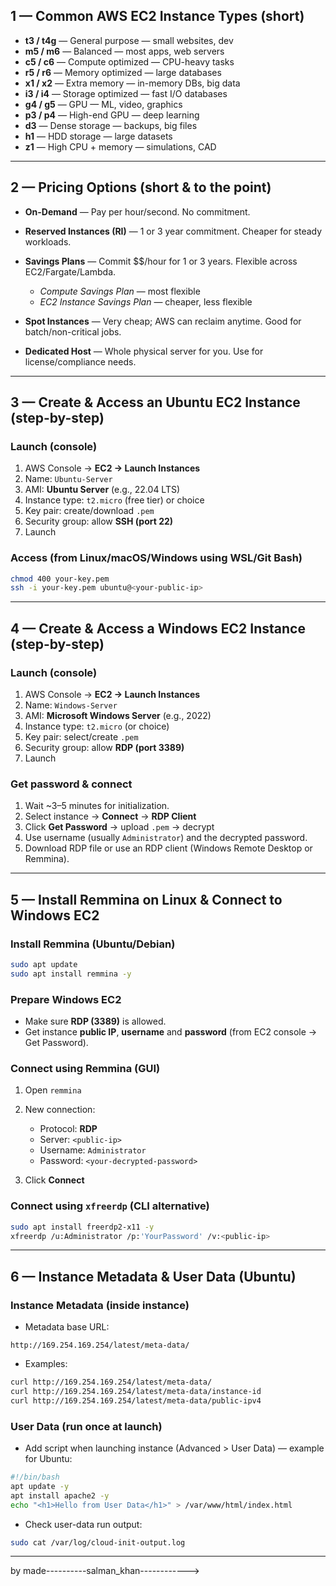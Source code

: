 

## 1 — Common AWS EC2 Instance Types (short)

* **t3 / t4g** — General purpose — small websites, dev
* **m5 / m6** — Balanced — most apps, web servers
* **c5 / c6** — Compute optimized — CPU-heavy tasks
* **r5 / r6** — Memory optimized — large databases
* **x1 / x2** — Extra memory — in-memory DBs, big data
* **i3 / i4** — Storage optimized — fast I/O databases
* **g4 / g5** — GPU — ML, video, graphics
* **p3 / p4** — High-end GPU — deep learning
* **d3** — Dense storage — backups, big files
* **h1** — HDD storage — large datasets
* **z1** — High CPU + memory — simulations, CAD

---

## 2 — Pricing Options (short & to the point)

* **On-Demand** — Pay per hour/second. No commitment.
* **Reserved Instances (RI)** — 1 or 3 year commitment. Cheaper for steady workloads.
* **Savings Plans** — Commit $$/hour for 1 or 3 years. Flexible across EC2/Fargate/Lambda.

  * *Compute Savings Plan* — most flexible
  * *EC2 Instance Savings Plan* — cheaper, less flexible
* **Spot Instances** — Very cheap; AWS can reclaim anytime. Good for batch/non-critical jobs.
* **Dedicated Host** — Whole physical server for you. Use for license/compliance needs.

---

## 3 — Create & Access an **Ubuntu** EC2 Instance (step-by-step)

### Launch (console)

1. AWS Console → **EC2 → Launch Instances**
2. Name: `Ubuntu-Server`
3. AMI: **Ubuntu Server** (e.g., 22.04 LTS)
4. Instance type: `t2.micro` (free tier) or choice
5. Key pair: create/download `.pem`
6. Security group: allow **SSH (port 22)**
7. Launch

### Access (from Linux/macOS/Windows using WSL/Git Bash)

```bash
chmod 400 your-key.pem
ssh -i your-key.pem ubuntu@<your-public-ip>
```

---

## 4 — Create & Access a **Windows** EC2 Instance (step-by-step)

### Launch (console)

1. AWS Console → **EC2 → Launch Instances**
2. Name: `Windows-Server`
3. AMI: **Microsoft Windows Server** (e.g., 2022)
4. Instance type: `t2.micro` (or choice)
5. Key pair: select/create `.pem`
6. Security group: allow **RDP (port 3389)**
7. Launch

### Get password & connect

1. Wait ~3–5 minutes for initialization.
2. Select instance → **Connect** → **RDP Client**
3. Click **Get Password** → upload `.pem` → decrypt
4. Use username (usually `Administrator`) and the decrypted password.
5. Download RDP file or use an RDP client (Windows Remote Desktop or Remmina).

---

## 5 — Install Remmina on Linux & Connect to Windows EC2

### Install Remmina (Ubuntu/Debian)

```bash
sudo apt update
sudo apt install remmina -y
```

### Prepare Windows EC2

* Make sure **RDP (3389)** is allowed.
* Get instance **public IP**, **username** and **password** (from EC2 console → Get Password).

### Connect using Remmina (GUI)

1. Open `remmina`
2. New connection:

   * Protocol: **RDP**
   * Server: `<public-ip>`
   * Username: `Administrator`
   * Password: `<your-decrypted-password>`
3. Click **Connect**

### Connect using `xfreerdp` (CLI alternative)

```bash
sudo apt install freerdp2-x11 -y
xfreerdp /u:Administrator /p:'YourPassword' /v:<public-ip>
```

---

## 6 — Instance Metadata & User Data (Ubuntu)

### Instance Metadata (inside instance)

* Metadata base URL:

```
http://169.254.169.254/latest/meta-data/
```

* Examples:

```bash
curl http://169.254.169.254/latest/meta-data/
curl http://169.254.169.254/latest/meta-data/instance-id
curl http://169.254.169.254/latest/meta-data/public-ipv4
```

### User Data (run once at launch)

* Add script when launching instance (Advanced > User Data) — example for Ubuntu:

```bash
#!/bin/bash
apt update -y
apt install apache2 -y
echo "<h1>Hello from User Data</h1>" > /var/www/html/index.html
```

* Check user-data run output:

```bash
sudo cat /var/log/cloud-init-output.log
```

---

by made----------salman_khan------------>
